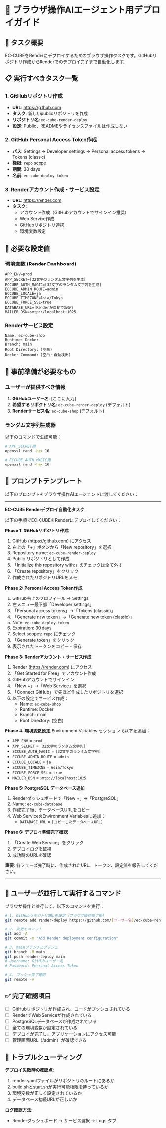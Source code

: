 # 🤖 ブラウザ操作AIエージェント用デプロイガイド

## 🎯 タスク概要
EC-CUBEをRenderにデプロイするためのブラウザ操作タスクです。GitHubリポジトリ作成からRenderでのデプロイ完了まで自動化します。

## 📋 実行すべきタスク一覧

### 1. GitHubリポジトリ作成
- **URL**: https://github.com
- **タスク**: 新しいpublicリポジトリを作成
- **リポジトリ名**: `ec-cube-render-deploy`
- **設定**: Public、READMEやライセンスファイルは作成しない

### 2. GitHub Personal Access Token作成
- **パス**: Settings → Developer settings → Personal access tokens → Tokens (classic)
- **権限**: `repo` scope
- **期間**: 30 days
- **名前**: `ec-cube-deploy-token`

### 3. Renderアカウント作成・サービス設定
- **URL**: https://render.com
- **タスク**: 
  - アカウント作成（GitHubアカウントでサインイン推奨）
  - Web Service作成
  - GitHubリポジトリ連携
  - 環境変数設定

## 🔧 必要な設定値

### 環境変数 (Render Dashboard)
```
APP_ENV=prod
APP_SECRET=[32文字のランダム文字列を生成]
ECCUBE_AUTH_MAGIC=[32文字のランダム文字列を生成]
ECCUBE_ADMIN_ROUTE=admin
ECCUBE_LOCALE=ja
ECCUBE_TIMEZONE=Asia/Tokyo
ECCUBE_FORCE_SSL=true
DATABASE_URL=[Renderが自動で設定]
MAILER_DSN=smtp://localhost:1025
```

### Renderサービス設定
```
Name: ec-cube-shop
Runtime: Docker
Branch: main
Root Directory: (空白)
Docker Command: (空白・自動検出)
```

## 📝 事前準備が必要なもの

### ユーザーが提供すべき情報
1. **GitHubユーザー名**: [ここに入力]
2. **希望するリポジトリ名**: `ec-cube-render-deploy` (デフォルト)
3. **Renderサービス名**: `ec-cube-shop` (デフォルト)

### ランダム文字列生成器
以下のコマンドで生成可能：
```bash
# APP_SECRET用
openssl rand -hex 16

# ECCUBE_AUTH_MAGIC用  
openssl rand -hex 16
```

## 🚀 プロンプトテンプレート

以下のプロンプトをブラウザ操作AIエージェントに渡してください：

---

**EC-CUBE Renderデプロイ自動化タスク**

以下の手順でEC-CUBEをRenderにデプロイしてください：

**Phase 1: GitHubリポジトリ作成**
1. GitHub (https://github.com) にアクセス
2. 右上の「+」ボタンから「New repository」を選択
3. Repository name: `ec-cube-render-deploy`
4. Public リポジトリとして作成
5. 「Initialize this repository with:」のチェックは全て外す
6. 「Create repository」をクリック
7. 作成されたリポジトリURLをメモ

**Phase 2: Personal Access Token作成**
1. GitHub右上のプロフィール → Settings
2. 左メニュー最下部「Developer settings」
3. 「Personal access tokens」→「Tokens (classic)」
4. 「Generate new token」→「Generate new token (classic)」
5. Note: `ec-cube-deploy-token`
6. Expiration: 30 days
7. Select scopes: `repo` にチェック
8. 「Generate token」をクリック
9. 表示されたトークンをコピー・保存

**Phase 3: Renderアカウント・サービス作成**
1. Render (https://render.com) にアクセス  
2. 「Get Started for Free」でアカウント作成
3. GitHubアカウントでサインイン
4. 「New +」→「Web Service」を選択
5. 「Connect GitHub」で先ほど作成したリポジトリを選択
6. 以下の設定でサービス作成：
   - Name: `ec-cube-shop`
   - Runtime: Docker
   - Branch: main
   - Root Directory: (空白)

**Phase 4: 環境変数設定**
Environment Variables セクションで以下を追加：
- `APP_ENV` = `prod`
- `APP_SECRET` = `[32文字のランダム文字列]`
- `ECCUBE_AUTH_MAGIC` = `[32文字のランダム文字列]`
- `ECCUBE_ADMIN_ROUTE` = `admin`
- `ECCUBE_LOCALE` = `ja`
- `ECCUBE_TIMEZONE` = `Asia/Tokyo`
- `ECCUBE_FORCE_SSL` = `true`
- `MAILER_DSN` = `smtp://localhost:1025`

**Phase 5: PostgreSQL データベース追加**
1. Renderダッシュボードで「New +」→「PostgreSQL」
2. Name: `ec-cube-database`
3. 作成完了後、データベースURLをコピー
4. Web ServiceのEnvironment Variablesに追加：
   - `DATABASE_URL` = `[コピーしたデータベースURL]`

**Phase 6: デプロイ準備完了確認**
1. 「Create Web Service」をクリック
2. デプロイログを監視
3. 成功時のURLを確認

**重要**: 各フェーズ完了時に、作成されたURL、トークン、設定値を報告してください。

---

## 🔄 ユーザーが並行して実行するコマンド

ブラウザ操作と並行して、以下のコマンドを実行：

```bash
# 1. GitHubリポジトリURLを設定（ブラウザ操作完了後）
git remote add render-deploy https://github.com/[ユーザー名]/ec-cube-render-deploy.git

# 2. 変更をコミット
git add -A
git commit -m "Add Render deployment configuration"

# 3. mainブランチにプッシュ
git branch -M main
git push render-deploy main
# Username: GitHubユーザー名
# Password: Personal Access Token

# 4. プッシュ完了確認
git remote -v
```

## ✅ 完了確認項目

- [ ] GitHubリポジトリが作成され、コードがプッシュされている
- [ ] RenderでWeb Serviceが作成されている
- [ ] PostgreSQLデータベースが作成されている
- [ ] 全ての環境変数が設定されている
- [ ] デプロイが完了し、アプリケーションにアクセス可能
- [ ] 管理画面URL（/admin）が確認できる

## 🚨 トラブルシューティング

**デプロイ失敗時の確認点**:
1. render.yamlファイルがリポジトリのルートにあるか
2. build.shとstart.shが実行可能権限を持っているか
3. 環境変数が正しく設定されているか
4. データベース接続URLが正しいか

**ログ確認方法**:
- Renderダッシュボード → サービス選択 → Logs タブ